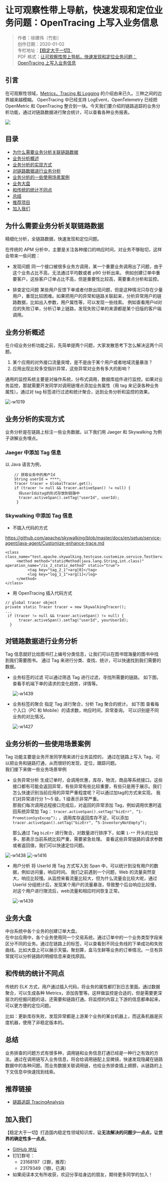 # 让可观察性带上导航，快速发现和定位业务问题：OpenTracing 上写入业务信息

> 作者：徐建伟（竹影）    
> 创作日期：2020-01-02  
> 专栏地址：[【稳定大于一切】](https://github.com/StabilityMan/StabilityGuide)  
> PDF 格式：[让可观察性带上导航，快速发现和定位业务问题：OpenTracing 上写入业务信息](https://github.com/StabilityMan/StabilityGuide/blob/master/docs/diagnosis/tracing/pdf/让可观察性带上导航，快速发现和定位业务问题：OpenTracing上写入业务信息.md)

## 引言

在可观察性领域，[Metrics，Tracing 和 Logging](http://peter.bourgon.org/blog/2017/02/21/metrics-tracing-and-logging.html?spm=a2c63.p38356.879954.8.32bf71fe7wRiQK) 的介绍由来已久。三种之间的边界越来越模糊。 OpenTracing 中已经支持 LogEvent，OpenTelemetry 已经把 OpenMetric 和 OpenTracing 整合到一块。今天我们要介绍的链路追踪的业务分析功能，通过对链路数据进行聚合统计，可以查看各种业务报表。

![](image/15732168948715/15760686426960.jpg)



## 目录
- [为什么需要业务分析关联链路数据](#为什么需要业务分析关联链路数据)
- [业务分析概述](#业务分析概述)
- [业务分析的实现方式](#业务分析的实现方式)
- [对链路数据进行业务分析](#对链路数据进行业务分析)
- [业务分析的一些使用场景案例](#业务分析的一些使用场景案例)
- [业务大盘](#业务大盘)
- [和传统的统计不同点](#和传统的统计不同点)
- [总结](#总结)
- [推荐项目](#推荐项目)
- [加入我们](#加入我们)



## 为什么需要业务分析关联链路数据
精细化分析，全链路数据，快速发现和定位问题。  

在传统的 APM 分析中，主要是关注各种接口的响应时间，对业务不够贴切，这样会带来一些问题：

* 发现问题
   同一个接口被很多业务方调用，某一个重要业务调用出了问题，由于这个业务占比不高，无法通过平均数或者 p90 分析出来。 例如创建订单中重要客户，这些客户订单占比不高，但是重要性比较高，需要重点分析和监控。
   
* 排查定位问题
   某些用户反馈下单或者付款出现问题，但是这种情况只存在少量用户，重现比较困难。如果把用户的异常和链路关联起来，分析异常用户的链路数据，比如出入参数，用户属性等，可以发现一些线索。 例如查看用户id对应的失败订单，分析订单上链路，发现失败订单的来源都是某个旧版的客户端调用。

## 业务分析概述
在介绍业务分析功能之前，先简单提两个问题，大家发散思考下怎么解决这两个问题。
1. 某个应用的对外接口流量突增，是不是由于某个用户或者地域流量暴涨？
2. 应用出现比较多空指针异常，这些异常对业务有多大的影响？

通用的监控系统主要是对操作系统，分布式调用，数据库组件进行监控。如果对业务监控，那就需要开发同学对调用链埋点添加业务属性（用 tag 来记录各种业务属性）。通过对 tag 标签进行过滤和统计聚合，达到业务分析和监控的效果。

![-w1019](image/15732168948715/15735634715900.jpg)

## 业务分析的实现方式
业务分析是在链路上标注一些业务数据，以下我们用 Jaeger 和 Skywalking 为例子讲解业务埋点。

### Jaeger 中添加 Tag 信息

以 Java 语言为例，

```
    // 获取业务中的用户Id
    String userId = ****;
    Tracer tracer = GlobalTracer.get();
    if (tracer != null && tracer.activeSpan() != null) {
      将userId以tag的形式存放到链路中
      tracer.activeSpan().setTag("userId", userId);
     }
```

### Skywalking 中添加 Tag 信息

* 不插入代码的方式

https://github.com/apache/skywalking/blob/master/docs/en/setup/service-agent/java-agent/Customize-enhance-trace.md

```
<class class_name="test.apache.skywalking.testcase.customize.service.TestService2">
     <method method="staticMethod(java.lang.String,int.class)" operation_name="/is_2_static_method" static="true">
          <tag key="tag_2_1">arg[0]</tag>
          <log key="log_1_1">arg[1]</log>
     </method>
</class>
```

* 用 OpenTracing 插入代码方式

```
// global tracer object
private static Tracer tracer = new SkywalkingTracer();
...
 if (tracer != null && tracer.activeSpan() != null) {
      tracer.activeSpan().setTag("userId", yourUserId);
  }
```


## 对链路数据进行业务分析
Tag 信息就好比给图书打上编号分类信息，让我们可以在图书馆海量的图书中找到我们需要图书。 通过 Tag 来进行分类、查找、统计，可以快速找到我们需要的数据。

* 业务标签的过滤
可以通过筛选 Tag 进行过滤，寻找所需要的链路。 如下图，查看手机端下单的请求的变化趋势，详情等。

	![-w1439](image/15732168948715/15779366001879.jpg)

* 业务标签的聚合
指定 Tag 进行聚合，分析 Tag 聚合的统计。 如下图 查看每个入口（PC 和 Mobile）的请求数，响应时间，异常查询。 可以识别是不同业务的对比情况。

	![-w1427](image/15732168948715/15779367618711.jpg)



## 业务分析的一些使用场景案例
Tag 功能主要是业务开发同学用来进行业务监控的， 通过在链路上写入 Tag，可以把业务和链路打通，从而很好的发现，定位，跟踪问题。  
我们接下来做一些业务场景举例

* 业务异常分析
  生成订单时，会调用优惠，库存，物流，商品等系统接口。这些接口都有可能会返回异常，有些异常有些比较重要，有些只是用于展示。我们怎么快速识别当前应用的异常严重程度呢？可以通过加tag的方式来实现。 我们对异常进行分 1～5 级，1 级表示非常严重。  
  那我们每次调用远程接口完成后，对返回的异常添加 Tag，例如调用优惠时返回系统异常加 Tag：
` tracer.activeSpan().setTag("bizErr", “1-PromotionSysExcep”); ` ，调用库存返回库存不足，可以添加`tracer.activeSpan().setTag("bizErr", “5-InventoryNotEmpty”);`

  那么通过 Tag `bizErr` 进行聚合，对数量进行排序下，如果 `1-**` 开头的比较多，那表示当前系统比较严重，需要紧急处理。 查看这些异常链路的请求参数或者返回值，我们可以快速定位问题。
  
 ![-w1438](image/15732168948715/15779520283522.jpg)
 ![-w1416](image/15732168948715/15779527219955.jpg)


* 用户分析
  将 UserId 用 Tag 方式写入到 Span 中，可以统计到没有用户的数据，例如访问量，响应时间。 我们之前遇到一个问题，Web 的流量突然变大，响应比较慢。从监控来看流量比较大，但为什么流量会比较大呢，通过 UserId 分组统计后，发现某个用户的流量暴涨，导致整个后台响应比较慢，对这个用户进行限流后，web流量和相应时间恢复正常。
  
	![-w1439](image/15732168948715/15779522388413.jpg)

## 业务大盘
中台系统中各个业务的创建订单大盘。  
在中台应用中，各个业务使用同一个交易系统，通过订单中的一个业务类型字段来区分不同的业务。通过在链路上的标签，可以查看到不同业务线的下单成功和失败曲线。比如大盘上可以展示天猫，聚划算，盒马生鲜等业务的订单情况。一旦有异常就可以分析链路的明细信息来查找原因。

## 和传统的统计不同点
传统的 ELK 方式，用户通过插入代码，将业务的属性都打到日志里面。通过数据聚合，可以生成各种 Metrics，添加告警等。这样做监控是合适的，但是需要更深层次的挖掘问题的话，还需要和链路打通。将监控的内容上下游的信息都串起来，可以更方便的定位问题。  

比如：更新库存失败，发现异常都是上游某个业务的某台机器上，而这条机器是灰度机器，使用了非稳定版本的。

## 总结
业务排查的问题方式有很多种，调用链和业务信息打通已经是一种行之有效的方法。通过在调用链写入业务信息，将会给调用链配上显微镜，快速发现隐藏在链路数据中的各种问题。而业务数据关联调用链，也给业务排查插上翅膀，从链路的上下文信息中快速找到线索。


## 推荐链接
* [链路追踪 TracingAnalysis](https://help.aliyun.com/product/90275.html)


## 加入我们
【稳定大于一切】打造国内稳定性领域知识库，**让无法解决的问题少一点点，让世界的确定性多一点点**。

* [GitHub 地址](https://github.com/StabilityMan/StabilityGuide)
* 钉钉群号：
	* 23168197（2群，推荐）
	* 23179349（1群，已满）
* 如果阅读本文有所收获，欢迎分享给身边的朋友，期待更多同学的加入！
